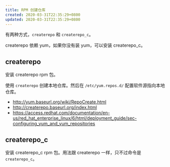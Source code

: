 ```yaml
---
title: RPM 创建仓库
created: 2020-03-31T22:35:29+0800
updated: 2020-03-31T22:35:29+0800
---
```



有两种方式，`createrepo` 和 `createrepo_c`。

createrepo 依赖 yum，如果你没有装 yum，可以安装 createrepo_c。

## createrepo

安装 createrepo rpm 包。

使用 `createrepo` 创建本地仓库。然后在 `/etc/yum.repos.d/` 配置软件源指向本地仓库。

- http://yum.baseurl.org/wiki/RepoCreate.html
- http://createrepo.baseurl.org/index.html
- https://access.redhat.com/documentation/en-us/red_hat_enterprise_linux/6/html/deployment_guide/sec-configuring_yum_and_yum_repositories

## createrepo_c

安装 createrepo_c rpm 包。用法跟 createrepo 一样，只不过命令是 `createrepo_c`。
